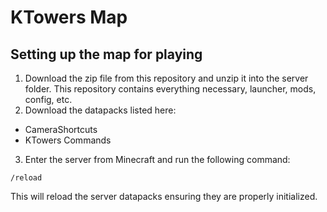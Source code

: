 # KTowers Map
 
## Setting up the map for playing
1. Download the zip file from this repository and unzip it into the server folder. This repository contains everything necessary, launcher, mods, config, etc.
2. Download the datapacks listed here:
- CameraShortcuts
- KTowers Commands
3. Enter the server from Minecraft and run the following command:
```
/reload
```
This will reload the server datapacks ensuring they are properly initialized.